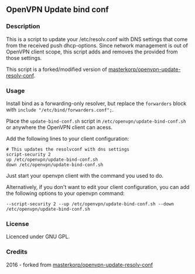 OpenVPN Update bind conf
-------------------------

### Description

This is a script to update your /etc/resolv.conf with DNS settings that
come from the received push dhcp-options. Since network management is out
of OpenVPN client scope, this script adds and removes the provided from
those settings.

This script is a forked/modified version of [masterkorp/openvpn-update-resolv-conf](https://github.com/masterkorp/openvpn-update-resolv-conf).

### Usage

Install bind as a forwarding-only resolver, but replace the `forwarders` block with `include "/etc/bind/forwarders.conf";`.

Place the `update-bind-conf.sh` script in ``/etc/openvpn/update-bind-conf.sh`` or anywhere the
OpenVPN client can acess.

Add the following lines to your client configuration:
```
# This updates the resolvconf with dns settings
script-security 2
up /etc/openvpn/update-bind-conf.sh
down /etc/openvpn/update-bind-conf.sh
```

Just start your openvpn client with the command you used to do.

Alternatively, if you don't want to edit your client configuration, you can add the following options to your openvpn command:
```
--script-security 2 --up /etc/openvpn/update-bind-conf.sh --down /etc/openvpn/update-bind-conf.sh
```

### License

Licenced under GNU GPL.

### Credits

2016 - forked from [masterkorp/openvpn-update-resolv-conf](https://github.com/masterkorp/openvpn-update-resolv-conf)
